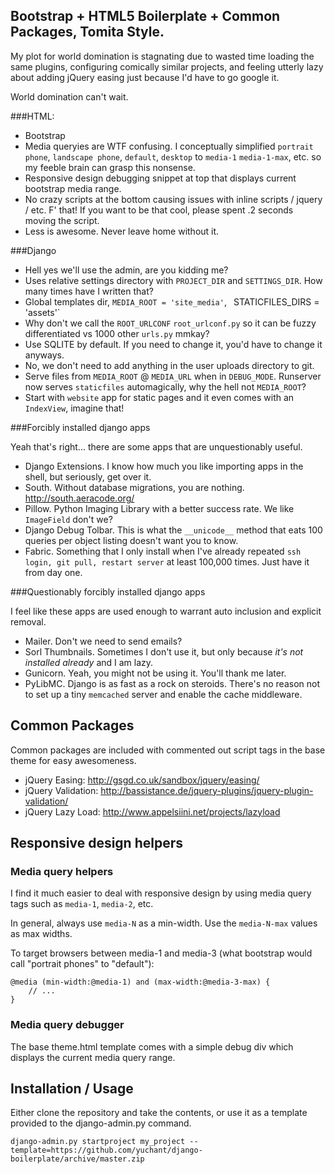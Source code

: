 Bootstrap + HTML5 Boilerplate + Common Packages, Tomita Style.
---------------------------------------

My plot for world domination is stagnating due to wasted time loading the same plugins, configuring comically similar projects, and feeling utterly lazy about adding jQuery easing just because I'd have to go google it.

World domination can't wait.


###HTML:

- Bootstrap
- Media queryies are WTF confusing. I conceptually simplified `portrait phone`, `landscape phone`, `default`, `desktop` to  `media-1` `media-1-max`, etc. so my feeble brain can grasp this nonsense.
- Responsive design debugging snippet at top that displays current bootstrap media range.
- No crazy scripts at the bottom causing issues with inline scripts / jquery / etc. F' that! If you want to be that cool, please spent .2 seconds moving the script.
- Less is awesome. Never leave home without it.


###Django

- Hell yes we'll use the admin, are you kidding me?
- Uses relative settings directory with `PROJECT_DIR` and `SETTINGS_DIR`. How many times have I written that?
- Global templates dir, `MEDIA_ROOT = 'site_media'`, ` `STATICFILES_DIRS = 'assets'`
- Why don't we call the `ROOT_URLCONF` `root_urlconf.py` so it can be fuzzy differentiated vs 1000 other `urls.py` mmkay?
- Use SQLITE by default. If you need to change it, you'd have to change it anyways.
- No, we don't need to add anything in the user uploads directory to git.
- Serve files from `MEDIA_ROOT` @ `MEDIA_URL` when in `DEBUG_MODE`. Runserver now serves `staticfiles` automagically, why the hell not `MEDIA_ROOT`?
- Start with `website` app for static pages and it even comes with an `IndexView`, imagine that!


###Forcibly installed django apps

Yeah that's right... there are some apps that are unquestionably useful.

- Django Extensions. I know how much you like importing apps in the shell, but seriously, get over it.
- South. Without database migrations, you are nothing. http://south.aeracode.org/
- Pillow. Python Imaging Library with a better success rate. We like `ImageField` don't we?
- Django Debug Tolbar. This is what the `__unicode__` method that eats 100 queries per object listing doesn't want you to know.
- Fabric. Something that I only install when I've already repeated `ssh login, git pull, restart server` at least 100,000 times. Just have it from day one.


###Questionably forcibly installed django apps

I feel like these apps are used enough to warrant auto inclusion and explicit removal.

- Mailer. Don't we need to send emails?
- Sorl Thumbnails. Sometimes I don't use it, but only because *it's not installed already* and I am lazy.
- Gunicorn. Yeah, you might not be using it. You'll thank me later.
- PyLibMC. Django is as fast as a rock on steroids. There's no reason not to set up a tiny `memcached` server and enable the cache middleware.



## Common Packages

Common packages are included with commented out script tags in the base theme for easy awesomeness.

- jQuery Easing: http://gsgd.co.uk/sandbox/jquery/easing/ 
- jQuery Validation: http://bassistance.de/jquery-plugins/jquery-plugin-validation/
- jQuery Lazy Load: http://www.appelsiini.net/projects/lazyload


## Responsive design helpers

### Media query helpers

I find it much easier to deal with responsive design by using media query tags such as `media-1`, `media-2`, etc.

In general, always use `media-N` as a min-width. Use the `media-N-max` values as max widths.

To target browsers between media-1 and media-3 (what bootstrap would call "portrait phones" to "default"): 

    @media (min-width:@media-1) and (max-width:@media-3-max) {
        // ...
    }

### Media query debugger

The base theme.html template comes with a simple debug div which displays the current media query range.



Installation / Usage
--------------------

Either clone the repository and take the contents, or use it as a template provided to the django-admin.py command.

    django-admin.py startproject my_project --template=https://github.com/yuchant/django-boilerplate/archive/master.zip 